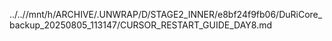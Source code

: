 ../..//mnt/h/ARCHIVE/.UNWRAP/D/STAGE2_INNER/e8bf24f9fb06/DuRiCore_backup_20250805_113147/CURSOR_RESTART_GUIDE_DAY8.md